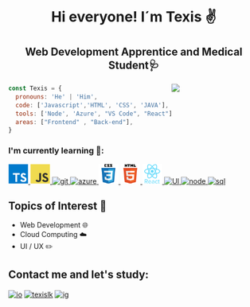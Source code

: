 <h1 align="center">Hi everyone! I´m Texis ✌</h1> 
<h2 align="center">Web Development Apprentice and Medical Student🩺</h2>
<img src="https://media0.giphy.com/media/0kd1U3BRIA6b6rhDQx/giphy.gif?cid=790b761118cc5467d9913b0ff9eb18b3f7a46c73847365f0&rid=giphy.gif&ct=g" align="right" width="35%" border-radius="20%">


```javascript
const Texis = {
  pronouns: 'He' | 'Him',
  code: ['Javascript','HTML', 'CSS', 'JAVA'], 
  tools: ['Node', 'Azure', "VS Code", "React"],
  areas: ["Frontend" , "Back-end"],
}
```

### I'm currently learning 🧐:
<a href="https://www.typescriptlang.org/" target="_blank"> <img src="https://raw.githubusercontent.com/devicons/devicon/master/icons/typescript/typescript-original.svg" alt="typescript" width="40" height="40"/> </a> <a href="https://developer.mozilla.org/en-US/docs/Web/JavaScript" target="_blank"> <img src="https://raw.githubusercontent.com/devicons/devicon/master/icons/javascript/javascript-original.svg" alt="javascript" width="40" height="40"/> <a href="https://git-scm.com/" target="_blank"> <img src="https://www.vectorlogo.zone/logos/git-scm/git-scm-icon.svg" alt="git" width="40" height="40"/> </a> <a href="https://azure.microsoft.com/en-in/" target="_blank"> <img src="https://www.vectorlogo.zone/logos/microsoft_azure/microsoft_azure-icon.svg" alt="azure" width="40" height="40"/> </a> <a href="https://www.w3schools.com/css/" target="_blank"> <img src="https://raw.githubusercontent.com/devicons/devicon/master/icons/css3/css3-original-wordmark.svg" alt="css3" width="40" height="40"/> </a> <a href="https://www.w3.org/html/" target="_blank"> <img src="https://raw.githubusercontent.com/devicons/devicon/master/icons/html5/html5-original-wordmark.svg" alt="html5" width="40" height="40"/> </a> <a href="https://reactjs.org/" target="_blank"> <img src="https://raw.githubusercontent.com/devicons/devicon/master/icons/react/react-original-wordmark.svg" alt="react" width="40" height="40"/> </a> 
<a href="" target="_blank"> <img src="https://www.ux-ui.net/ux/uploads/2017/03/ux-ui-logo.svg" alt="UI" width="60" height="40"/> </a>
<a href="https://nodejs.org/en/" target="_blank"> <img src="https://nodejs.org/static/images/logo.svg" alt="node" width="50" height="50"/> </a>
<a href="https://www.mysql.com/" target="_blank"> <img src="https://1000marcas.net/wp-content/uploads/2020/11/MySQL-logo.png" alt="sql" width="50" height="50"/> </a>


## Topics of Interest 💬
- Web Development 🌐
- Cloud Computing ☁️
- UI / UX ✏️

  
## Contact me and let's study:
<p align="left">
<a href="https://twitter.com/AlejandroTexis4" target="blank"><img align="center" src="https://raw.githubusercontent.com/rahuldkjain/github-profile-readme-generator/master/src/images/icons/Social/twitter.svg" alt="io" height="30" width="40" /></a>
<a href="https://www.linkedin.com/in/alejandro-texis-md/" target="blank"><img align="center" src="https://raw.githubusercontent.com/rahuldkjain/github-profile-readme-generator/master/src/images/icons/Social/linked-in-alt.svg" alt="texislk" height="30" width="40" /></a>
<a href="https://www.instagram.com/_alejandrotexis_/" target="blank"><img align="center" src="https://raw.githubusercontent.com/rahuldkjain/github-profile-readme-generator/master/src/images/icons/Social/instagram.svg" alt="ig" height="30" width="40" /></a>

</p>
